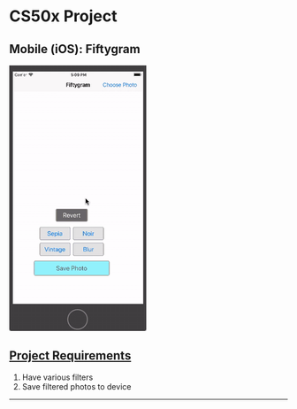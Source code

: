 # CS50x Project
## Mobile (iOS): Fiftygram

![Mobile iOS Fiftygram](README/CS50x-Fiftygram.gif)


## [Project Requirements](https://cs50.harvard.edu/x/2020/tracks/mobile/ios/fiftygram/)
1. Have various filters
2. Save filtered photos to device

---
